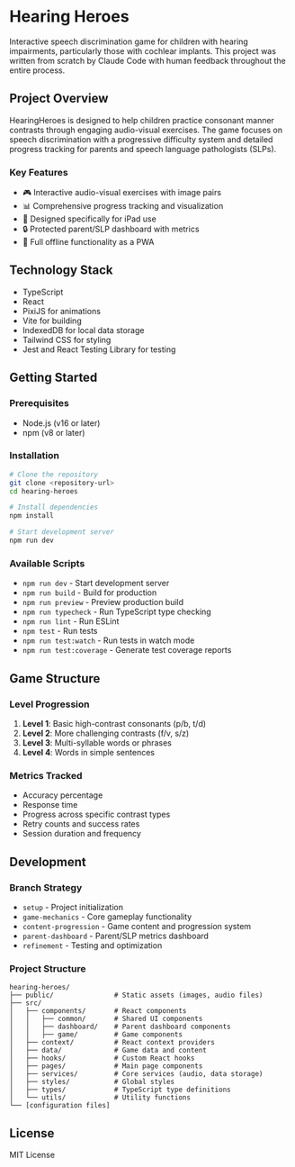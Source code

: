 # Hearing Heroes

Interactive speech discrimination game for children with hearing impairments, particularly those with cochlear implants. This project was written from scratch by Claude Code with human feedback throughout the entire process.

## Project Overview

HearingHeroes is designed to help children practice consonant manner contrasts through engaging audio-visual exercises. The game focuses on speech discrimination with a progressive difficulty system and detailed progress tracking for parents and speech language pathologists (SLPs).

### Key Features

- 🎮 Interactive audio-visual exercises with image pairs
- 📊 Comprehensive progress tracking and visualization
- 📱 Designed specifically for iPad use
- 🔒 Protected parent/SLP dashboard with metrics
- 📶 Full offline functionality as a PWA

## Technology Stack

- TypeScript
- React
- PixiJS for animations
- Vite for building
- IndexedDB for local data storage
- Tailwind CSS for styling
- Jest and React Testing Library for testing

## Getting Started

### Prerequisites

- Node.js (v16 or later)
- npm (v8 or later)

### Installation

```bash
# Clone the repository
git clone <repository-url>
cd hearing-heroes

# Install dependencies
npm install

# Start development server
npm run dev
```

### Available Scripts

- `npm run dev` - Start development server
- `npm run build` - Build for production
- `npm run preview` - Preview production build
- `npm run typecheck` - Run TypeScript type checking
- `npm run lint` - Run ESLint
- `npm test` - Run tests
- `npm run test:watch` - Run tests in watch mode
- `npm run test:coverage` - Generate test coverage reports

## Game Structure

### Level Progression

1. **Level 1**: Basic high-contrast consonants (p/b, t/d)
2. **Level 2**: More challenging contrasts (f/v, s/z)
3. **Level 3**: Multi-syllable words or phrases
4. **Level 4**: Words in simple sentences

### Metrics Tracked

- Accuracy percentage
- Response time
- Progress across specific contrast types
- Retry counts and success rates
- Session duration and frequency

## Development

### Branch Strategy

- `setup` - Project initialization
- `game-mechanics` - Core gameplay functionality
- `content-progression` - Game content and progression system
- `parent-dashboard` - Parent/SLP metrics dashboard
- `refinement` - Testing and optimization

### Project Structure

```
hearing-heroes/
├── public/               # Static assets (images, audio files)
├── src/
│   ├── components/       # React components
│   │   ├── common/       # Shared UI components
│   │   ├── dashboard/    # Parent dashboard components
│   │   ├── game/         # Game components
│   ├── context/          # React context providers
│   ├── data/             # Game data and content
│   ├── hooks/            # Custom React hooks
│   ├── pages/            # Main page components
│   ├── services/         # Core services (audio, data storage)
│   ├── styles/           # Global styles
│   ├── types/            # TypeScript type definitions
│   └── utils/            # Utility functions
└── [configuration files]
```

## License

MIT License